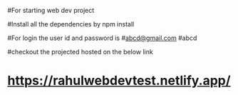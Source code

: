 #For starting web dev project


#Install all the dependencies by npm install

#For login the user id and password is
#abcd@gmail.com
#abcd



#checkout the projected hosted on the below link
# 
# 
# 
# https://rahulwebdevtest.netlify.app/
